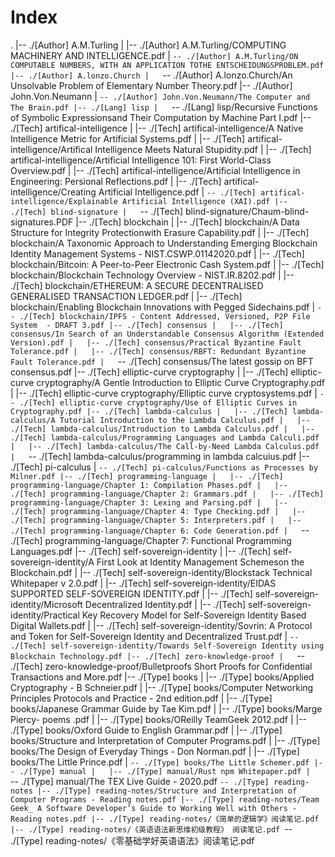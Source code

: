 # Index

.
|-- ./[Author] A.M.Turling
|   |-- ./[Author] A.M.Turling/COMPUTING MACHINERY AND INTELLIGENCE.pdf
|   `-- ./[Author] A.M.Turling/ON COMPUTABLE NUMBERS, WITH AN APPLICATION TOTHE ENTSCHEIDUNGSPROBLEM.pdf
|-- ./[Author] A.lonzo.Church
|   `-- ./[Author] A.lonzo.Church/An Unsolvable Problem of Elementary Number Theory.pdf
|-- ./[Author] John.Von.Neumann
|   `-- ./[Author] John.Von.Neumann/The Computer and The Brain.pdf
|-- ./[Lang] lisp
|   `-- ./[Lang] lisp/Recursive Functions of Symbolic Expressionsand Their Computation by Machine Part I.pdf
|-- ./[Tech] artifical-intelligence
|   |-- ./[Tech] artifical-intelligence/A Native Intelligence Metric for Artificial Systems.pdf
|   |-- ./[Tech] artifical-intelligence/Artifical Intelligence Meets Natural Stupidity.pdf
|   |-- ./[Tech] artifical-intelligence/Artificial Intelligence 101: First World-Class Overview.pdf
|   |-- ./[Tech] artifical-intelligence/Artificial Intelligence in Engineering: Persional Reflections.pdf
|   |-- ./[Tech] artifical-intelligence/Creating Artificial Intelligence.pdf
|   `-- ./[Tech] artifical-intelligence/Explainable Artificial Intelligence (XAI).pdf
|-- ./[Tech] blind-signature
|   `-- ./[Tech] blind-signature/Chaum-blind-signatures.PDF
|-- ./[Tech] blockchain
|   |-- ./[Tech] blockchain/A Data Structure for Integrity Protectionwith Erasure Capability.pdf
|   |-- ./[Tech] blockchain/A Taxonomic Approach to Understanding Emerging Blockchain Identity Management Systems - NIST.CSWP.01142020.pdf
|   |-- ./[Tech] blockchain/Bitcoin: A Peer-to-Peer Electronic Cash System.pdf
|   |-- ./[Tech] blockchain/Blockchain Technology Overview - NIST.IR.8202.pdf
|   |-- ./[Tech] blockchain/ETHEREUM: A SECURE DECENTRALISED GENERALISED TRANSACTION LEDGER.pdf
|   |-- ./[Tech] blockchain/Enabling Blockchain Innovations with Pegged Sidechains.pdf
|   `-- ./[Tech] blockchain/IPFS - Content Addressed, Versioned, P2P File System  - DRAFT 3.pdf
|-- ./[Tech] consensus
|   |-- ./[Tech] consensus/In Search of an Understandable Consensus Algorithm (Extended Version).pdf
|   |-- ./[Tech] consensus/Practical Byzantine Fault Tolerance.pdf
|   |-- ./[Tech] consensus/RBFT: Redundant Byzantine Fault Tolerance.pdf
|   `-- ./[Tech] consensus/The latest gossip on BFT consensus.pdf
|-- ./[Tech] elliptic-curve cryptography
|   |-- ./[Tech] elliptic-curve cryptography/A Gentle Introduction to Elliptic Curve Cryptography.pdf
|   |-- ./[Tech] elliptic-curve cryptography/Elliptic curve cryptosystems.pdf
|   `-- ./[Tech] elliptic-curve cryptography/Use of Elliptic Curves in Cryptography.pdf
|-- ./[Tech] lambda-calculus
|   |-- ./[Tech] lambda-calculus/A Tutorial Introduction to the Lambda Calculus.pdf
|   |-- ./[Tech] lambda-calculus/Introduction to Lambda Calculus.pdf
|   |-- ./[Tech] lambda-calculus/Programming Languages and Lambda Calculi.pdf
|   |-- ./[Tech] lambda-calculus/The Call-by-Need Lambda Calculus.pdf
|   `-- ./[Tech] lambda-calculus/programming in lambda calcuius.pdf
|-- ./[Tech] pi-calculus
|   `-- ./[Tech] pi-calculus/Functions as Processes by Milner.pdf
|-- ./[Tech] programming-language
|   |-- ./[Tech] programming-language/Chapter 1: Compilation Phases.pdf
|   |-- ./[Tech] programming-language/Chapter 2: Grammars.pdf
|   |-- ./[Tech] programming-language/Chapter 3: Lexing and Parsing.pdf
|   |-- ./[Tech] programming-language/Chapter 4: Type Checking.pdf
|   |-- ./[Tech] programming-language/Chapter 5: Interpreters.pdf
|   |-- ./[Tech] programming-language/Chapter 6: Code Generation.pdf
|   `-- ./[Tech] programming-language/Chapter 7: Functional Programming Languages.pdf
|-- ./[Tech] self-sovereign-identity
|   |-- ./[Tech] self-sovereign-identity/A First Look at Identity Management Schemeson the Blockchain.pdf
|   |-- ./[Tech] self-sovereign-identity/Blockstack Technical Whitepaper v 2.0.pdf
|   |-- ./[Tech] self-sovereign-identity/EIDAS SUPPORTED SELF-SOVEREIGN IDENTITY.pdf
|   |-- ./[Tech] self-sovereign-identity/Microsoft Decentralized Identity.pdf
|   |-- ./[Tech] self-sovereign-identity/Practical Key Recovery Model for Self-Sovereign Identity Based Digital Wallets.pdf
|   |-- ./[Tech] self-sovereign-identity/Sovrin: A Protocol and Token for Self-Sovereign Identity and Decentralized Trust.pdf
|   `-- ./[Tech] self-sovereign-identity/Towards Self-Sovereign Identity using Blockchain Technology.pdf
|-- ./[Tech] zero-knowledge-proof
|   `-- ./[Tech] zero-knowledge-proof/Bulletproofs Short Proofs for Confidential Transactions and More.pdf
|-- ./[Type] books
|   |-- ./[Type] books/Applied Cryptography - B Schneier.pdf
|   |-- ./[Type] books/Computer Networking Principles Protocols and Practice - 2nd edition.pdf
|   |-- ./[Type] books/Japanese Grammar Guide by Tae Kim.pdf
|   |-- ./[Type] books/Marge Piercy- poems .pdf
|   |-- ./[Type] books/OReilly TeamGeek 2012.pdf
|   |-- ./[Type] books/Oxford Guide to English Grammar.pdf
|   |-- ./[Type] books/Structure and Interpretation of Computer Programs.pdf
|   |-- ./[Type] books/The Design of Everyday Things - Don Norman.pdf
|   |-- ./[Type] books/The Little Prince.pdf
|   `-- ./[Type] books/The Little Schemer.pdf
|-- ./[Type] manual
|   |-- ./[Type] manual/Rust npm Whitepaper.pdf
|   `-- ./[Type] manual/The TEX Live Guide - 2020.pdf
`-- ./[Type] reading-notes
    |-- ./[Type] reading-notes/Structure and Interpretation of Computer Programs - Reading notes.pdf
    |-- ./[Type] reading-notes/Team Geek_ A Software Developer’s Guide to Working Well with Others - Reading notes.pdf
    |-- ./[Type] reading-notes/《简单的逻辑学》阅读笔记.pdf
    |-- ./[Type] reading-notes/《英语语法新思维初级教程》 阅读笔记.pdf
    `-- ./[Type] reading-notes/《零基础学好英语语法》阅读笔记.pdf
